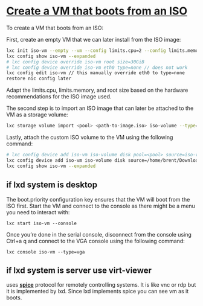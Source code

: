 # **[Create a VM that boots from an ISO](https://documentation.ubuntu.com/lxd/stable-5.21/howto/instances_create/#create-a-vm-that-boots-from-an-iso)**

To create a VM that boots from an ISO:

First, create an empty VM that we can later install from the ISO image:

```bash
lxc init iso-vm --empty --vm --config limits.cpu=2 --config limits.memory=4GiB --device root,size=30GiB
lxc config show iso-vm --expanded
# lxc config device override iso-vm root size=30GiB
# lxc config device override iso-vm eth0 type=none // does not work
lxc config edit iso-vm // this manually override eth0 to type=none
restore nic config later

```

Adapt the limits.cpu, limits.memory, and root size based on the hardware recommendations for the ISO image used.

The second step is to import an ISO image that can later be attached to the VM as a storage volume:

```bash
lxc storage volume import <pool> <path-to-image.iso> iso-volume --type=iso
```

Lastly, attach the custom ISO volume to the VM using the following command:

```bash
# lxc config device add iso-vm iso-volume disk pool=<pool> source=iso-volume boot.priority=10
lxc config device add iso-vm iso-volume disk source=/home/brent/Downloads/ubuntu.iso
lxc config show iso-vm --expanded
```

## if lxd system is desktop

The boot.priority configuration key ensures that the VM will boot from the ISO first. Start the VM and connect to the console as there might be a menu you need to interact with:

`lxc start iso-vm --console`

Once you’re done in the serial console, disconnect from the console using Ctrl+a q and connect to the VGA console using the following command:

`lxc console iso-vm --type=vga`

## if lxd system is server use virt-viewer

uses **[spice](https://spice-space.org)** protocol for remotely controlling systems. It is like vnc or rdp but it is implemented by lxd. Since lxd implements spice you can see vm as it boots.

